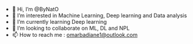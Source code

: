 - 👋 Hi, I’m @ByNatO
- 👀 I’m interested in Machine Learning, Deep learning and Data analysis
- 🌱 I’m currently learning Deep learning
- 💞️ I’m looking to collaborate on ML, DL and NPL
- 📫 How to reach me : omarbadiane1@outlook.com

<!---
ByNatO/ByNatO is a ✨ special ✨ repository because its `README.md` (this file) appears on your GitHub profile.
You can click the Preview link to take a look at your changes.
--->
